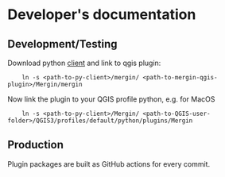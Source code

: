 
# Developer's documentation
## Development/Testing
Download python [client](https://github.com/MerginMaps/mergin-py-client) and
link to qgis plugin:
```
    ln -s <path-to-py-client>/mergin/ <path-to-mergin-qgis-plugin>/Mergin/mergin
```

Now link the plugin to your QGIS profile python, e.g. for MacOS
```  
    ln -s <path-to-py-client>/Mergin/ <path-to-QGIS-user-folder>/QGIS3/profiles/default/python/plugins/Mergin
```

## Production

Plugin packages are built as GitHub actions for every commit.
